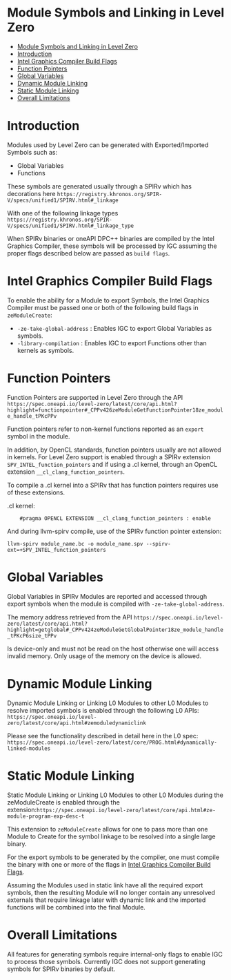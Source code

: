 <!---

Copyright (C) 2023 Intel Corporation

SPDX-License-Identifier: MIT

-->

# Module Symbols and Linking in Level Zero

- [Module Symbols and Linking in Level Zero](#module-symbols-and-linking-in-level-zero)
- [Introduction](#introduction)
- [Intel Graphics Compiler Build Flags](#intel-graphics-compiler-build-flags)
- [Function Pointers](#function-pointers)
- [Global Variables](#global-variables)
- [Dynamic Module Linking](#dynamic-module-linking)
- [Static Module Linking](#static-module-linking)
- [Overall Limitations](#overall-limitations)

# Introduction

Modules used by Level Zero can be generated with Exported/Imported Symbols such as:
* Global Variables
* Functions

These symbols are generated usually through a SPIRv which has decorations here `https://registry.khronos.org/SPIR-V/specs/unified1/SPIRV.html#_linkage`

With one of the following linkage types `https://registry.khronos.org/SPIR-V/specs/unified1/SPIRV.html#_linkage_type`

When SPIRv binaries or oneAPI DPC++ binaries are compiled by the Intel Graphics Compiler, these symbols will be processed by IGC assuming the proper flags described below are passed as `build flags`.

# Intel Graphics Compiler Build Flags
To enable the ability for a Module to export Symbols, the Intel Graphics Compiler must be passed one or both of the following build flags in `zeModuleCreate`:
- `-ze-take-global-address` : Enables IGC to export Global Variables as symbols.
- `-library-compilation` : Enables IGC to export Functions other than kernels as symbols.

# Function Pointers
Function Pointers are supported in Level Zero through the API `https://spec.oneapi.io/level-zero/latest/core/api.html?highlight=functionpointer#_CPPv426zeModuleGetFunctionPointer18ze_module_handle_tPKcPPv`

Function pointers refer to non-kernel functions reported as an `export` symbol in the module.

In addition, by OpenCL standards, function pointers usually are not allowed in kernels. For Level Zero support is enabled through a SPIRv extension `SPV_INTEL_function_pointers` and if using a .cl kernel, through an OpenCL extension `__cl_clang_function_pointers`.

To compile a .cl kernel into a SPIRv that has function pointers requires use of these extensions.

.cl kernel:

```
    #pragma OPENCL EXTENSION __cl_clang_function_pointers : enable
```

And during llvm-spirv compile, use of the SPIRv function pointer extension:

`llvm-spirv module_name.bc -o module_name.spv --spirv-ext=+SPV_INTEL_function_pointers`

# Global Variables
Global Variables in SPIRv Modules are reported and accessed through export symbols when the module is compiled with `-ze-take-global-address`.

The memory address retrieved from the API `https://spec.oneapi.io/level-zero/latest/core/api.html?highlight=getglobal#_CPPv424zeModuleGetGlobalPointer18ze_module_handle_tPKcP6size_tPPv`

Is device-only and must not be read on the host otherwise one will access invalid memory. Only usage of the memory on the device is allowed.

# Dynamic Module Linking
Dynamic Module Linking or Linking L0 Modules to other L0 Modules to resolve imported symbols is enabled through the following L0 APIs:
`https://spec.oneapi.io/level-zero/latest/core/api.html#zemoduledynamiclink`

Please see the functionality described in detail here in the L0 spec: `https://spec.oneapi.io/level-zero/latest/core/PROG.html#dynamically-linked-modules`

# Static Module Linking
Static Module Linking or Linking L0 Modules to other L0 Modules during the zeModuleCreate is enabled through the extension:`https://spec.oneapi.io/level-zero/latest/core/api.html#ze-module-program-exp-desc-t`

This extension to `zeModuleCreate` allows for one to pass more than one Module to Create for the symbol linkage to be resolved into a single large binary.

For the export symbols to be generated by the compiler, one must compile the binary with one or more of the flags in [Intel Graphics Compiler Build Flags](#intel-graphics-compiler-build-flags).

Assuming the Modules used in static link have all the required export symbols, then the resulting Module will no longer contain any unresolved externals that require linkage later with dynamic link and the imported functions will be combined into the final Module.

# Overall Limitations

All features for generating symbols require internal-only flags to enable IGC to process those symbols. Currently IGC does not support generating symbols for SPIRv binaries by default.
